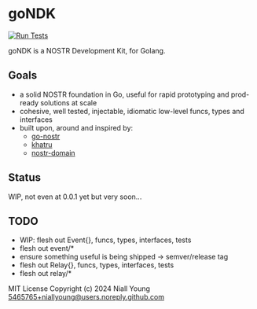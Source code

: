 # goNDK

[![Run Tests](https://github.com/niallyoung/goNDK/actions/workflows/main.yaml/badge.svg)](https://github.com/niallyoung/goNDK/actions/workflows/main.yaml)

goNDK is a NOSTR Development Kit, for Golang.

## Goals

* a solid NOSTR foundation in Go, useful for rapid prototyping and prod-ready solutions at scale
* cohesive, well tested, injectable, idiomatic low-level funcs, types and interfaces
* built upon, around and inspired by:
  * [go-nostr](https://github.com/nbd-wtf/go-nostr)
  * [khatru](https://github.com/fiatjaf/khatru)
  * [nostr-domain](https://github.com/dextryz/nostr-domain)

## Status

WIP, not even at 0.0.1 yet but very soon...

## TODO
- WIP: flesh out Event{}, funcs, types, interfaces, tests
- flesh out event/*
- ensure something useful is being shipped -> semver/release tag
- flesh out Relay{}, funcs, types, interfaces, tests
- flesh out relay/*

MIT License
Copyright (c) 2024 Niall Young <5465765+niallyoung@users.noreply.github.com>